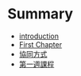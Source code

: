 # Summary

* [introduction](README.md)
* [First Chapter](chapter1.md)
* [協同方式](chapter-2.md)
* [第一週課程](chapter-3.md)

